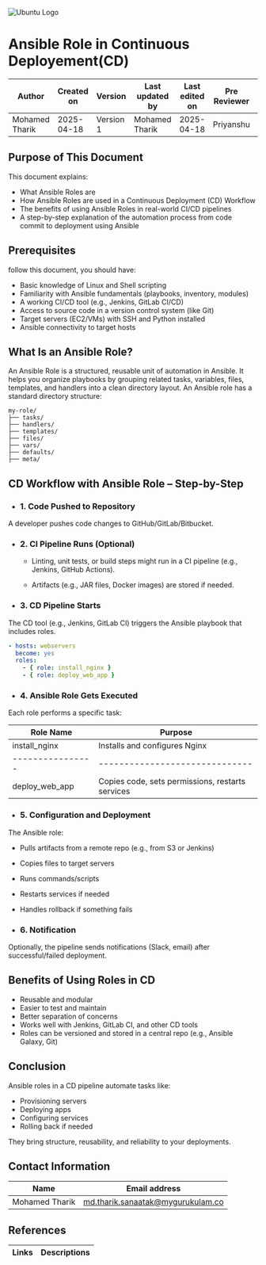 ![Ubuntu Logo](https://i0.wp.com/blog.knoldus.com/wp-content/uploads/2017/10/ansible_logo.png?fit=1800%2C514&ssl=1)

# **Ansible Role in Continuous Deployement(CD)**

| Author         | Created on     | Version         | Last updated by | Last edited on | Pre Reviewer | L0 Reviewer | L1 Reviewer | L2 Reviewer |
|----------------|----------------|-----------------|-----------------|----------------|---------------|-------------|-------------|-------------|
| Mohamed Tharik | 2025-04-18     |     Version 1         | Mohamed Tharik  | 2025-04-18     |Priyanshu | Khushi | Mukul Joshi|Piyush Upadhyay |

## Purpose of This Document

This document explains:

- What Ansible Roles are
- How Ansible Roles are used in a Continuous Deployment (CD) Workflow
- The benefits of using Ansible Roles in real-world CI/CD pipelines
- A step-by-step explanation of the automation process from code commit to deployment using Ansible

## Prerequisites

follow this document, you should have:

- Basic knowledge of Linux and Shell scripting
- Familiarity with Ansible fundamentals (playbooks, inventory, modules)
- A working CI/CD tool (e.g., Jenkins, GitLab CI/CD)
- Access to source code in a version control system (like Git)
- Target servers (EC2/VMs) with SSH and Python installed
- Ansible connectivity to target hosts

## **What Is an Ansible Role?**

An Ansible Role is a structured, reusable unit of automation in Ansible. It helps you organize playbooks by grouping related tasks, variables, files, templates, and handlers into a clean directory layout.
An Ansible role has a standard directory structure:
```text
my-role/
├── tasks/
├── handlers/
├── templates/
├── files/
├── vars/
├── defaults/
├── meta/
```
## CD Workflow with Ansible Role – Step-by-Step

- ### 1. Code Pushed to Repository
A developer pushes code changes to GitHub/GitLab/Bitbucket.

- ### 2. CI Pipeline Runs (Optional)
  - Linting, unit tests, or build steps might run in a CI pipeline (e.g., Jenkins, GitHub Actions).

  - Artifacts (e.g., JAR files, Docker images) are stored if needed.

- ### 3. CD Pipeline Starts
The CD tool (e.g., Jenkins, GitLab CI) triggers the Ansible playbook that includes roles.
```yaml
- hosts: webservers
  become: yes
  roles:
    - { role: install_nginx }
    - { role: deploy_web_app }
```
- ### 4. Ansible Role Gets Executed
Each role performs a specific task:

|Role Name | Purpose|
|-----------|---------|
|install_nginx | Installs and configures Nginx|
|----------------|------------------------------|
|deploy_web_app | Copies code, sets permissions, restarts services|

- ### 5. Configuration and Deployment
The Ansible role:

  - Pulls artifacts from a remote repo (e.g., from S3 or Jenkins)
  - Copies files to target servers
  - Runs commands/scripts
  - Restarts services if needed
  - Handles rollback if something fails

- ### 6. Notification
Optionally, the pipeline sends notifications (Slack, email) after successful/failed deployment.

## Benefits of Using Roles in CD
- Reusable and modular
- Easier to test and maintain
- Better separation of concerns
- Works well with Jenkins, GitLab CI, and other CD tools
- Roles can be versioned and stored in a central repo (e.g., Ansible Galaxy, Git)

## Conclusion
Ansible roles in a CD pipeline automate tasks like:

- Provisioning servers
- Deploying apps
- Configuring services
- Rolling back if needed

They bring structure, reusability, and reliability to your deployments.

## Contact Information

| Name | Email address         |
|------|------------------------|
| Mohamed Tharik  | md.tharik.sanaatak@mygurukulam.co    |

## References

| Links                                                                                                                                                                                                                     | Descriptions                                                                                              |
|---------------------------------------------------------------------------------------------------------------------------------------------------------------------------------------------------------------------------|-----------------------------------------------------------------------------------------------------------|

